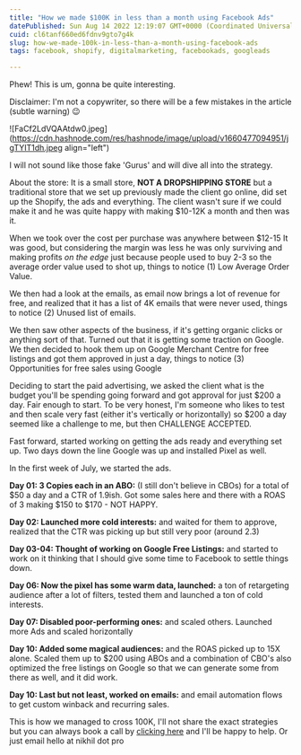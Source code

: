 ```yaml
---
title: "How we made $100K in less than a month using Facebook Ads"
datePublished: Sun Aug 14 2022 12:19:07 GMT+0000 (Coordinated Universal Time)
cuid: cl6tanf660ed6fdnv9gto7g4k
slug: how-we-made-100k-in-less-than-a-month-using-facebook-ads
tags: facebook, shopify, digitalmarketing, facebookads, googleads

---
```


Phew! This is um, gonna be quite interesting.

Disclaimer: I'm not a copywriter, so there will be a few mistakes in the article (subtle warning) 😉

![FaCf2LdVQAAtdw0.jpeg](https://cdn.hashnode.com/res/hashnode/image/upload/v1660477094951/jgTYIT1dh.jpeg align="left")

I will not sound like those fake 'Gurus' and will dive all into the strategy.

About the store: It is a small store, **NOT A DROPSHIPPING STORE** but a traditional store that we set up previously made the client go online, did set up the Shopify, the ads and everything. The client wasn't sure if we could make it and he was quite happy with making $10-12K a month and then was it.

When we took over the cost per purchase was anywhere between $12-15 It was good, but considering the margin was less he was only surviving and making profits *on the edge* just because people used to buy 2-3 so the average order value used to shot up, things to notice (1) Low Average Order Value.

We then had a look at the emails, as email now brings a lot of revenue for free, and realized that it has a list of 4K emails that were never used, things to notice (2) Unused list of emails.

We then saw other aspects of the business, if it's getting organic clicks or anything sort of that. Turned out that it is getting some traction on Google. We then decided to hook them up on Google Merchant Centre for free listings and got them approved in just a day, things to notice (3) Opportunities for free sales using Google

Deciding to start the paid advertising, we asked the client what is the budget you'll be spending going forward and got approval for just $200 a day. Fair enough to start. To be very honest, I'm someone who likes to test and then scale very fast (either it's vertically or horizontally) so $200 a day seemed like a challenge to me, but then CHALLENGE ACCEPTED.

Fast forward, started working on getting the ads ready and everything set up. Two days down the line Google was up and installed Pixel as well.

In the first week of July, we started the ads.

**Day 01: 3 Copies each in an ABO:** (I still don't believe in CBOs) for a total of $50 a day and a CTR of 1.9ish. Got some sales here and there with a ROAS of 3 making $150 to $170 - NOT HAPPY.

**Day 02: Launched more cold interests:** and waited for them to approve, realized that the CTR was picking up but still very poor (around 2.3)

**Day 03-04: Thought of working on Google Free Listings:** and started to work on it thinking that I should give some time to Facebook to settle things down.

**Day 06: Now the pixel has some warm data, launched:** a ton of retargeting audience after a lot of filters, tested them and launched a ton of cold interests.

**Day 07: Disabled poor-performing ones:** and scaled others. Launched more Ads and scaled horizontally

**Day 10: Added some magical audiences:** and the ROAS picked up to 15X alone. Scaled them up to $200 using ABOs and a combination of CBO's also optimized the free listings on Google so that we can generate some from there as well, and it did work.

**Day 10: Last but not least, worked on emails:** and email automation flows to get custom winback and recurring sales.

This is how we managed to cross 100K, I'll not share the exact strategies but you can always book a call by [clicking here](https://c.nikhil.pro/consult) and I'll be happy to help. Or just email hello at nikhil dot pro